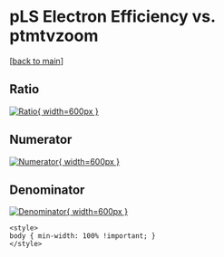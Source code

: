 # pLS Electron Efficiency vs. ptmtvzoom

[[back to main](./)]



## Ratio

[![Ratio](../mtv/var/pLS_11_eff_ptmtvzoom.png){ width=600px }](../mtv/var/pLS_11_eff_ptmtvzoom.pdf)

## Numerator

[![Numerator](../mtv/num/pLS_11_eff_ptmtvzoom_num.png){ width=600px }](../mtv/num/pLS_11_eff_ptmtvzoom_num.pdf)

## Denominator

[![Denominator](../mtv/den/pLS_11_eff_ptmtvzoom_den.png){ width=600px }](../mtv/den/pLS_11_eff_ptmtvzoom_den.pdf)


``` {=html}
<style>
body { min-width: 100% !important; }
</style>
```
